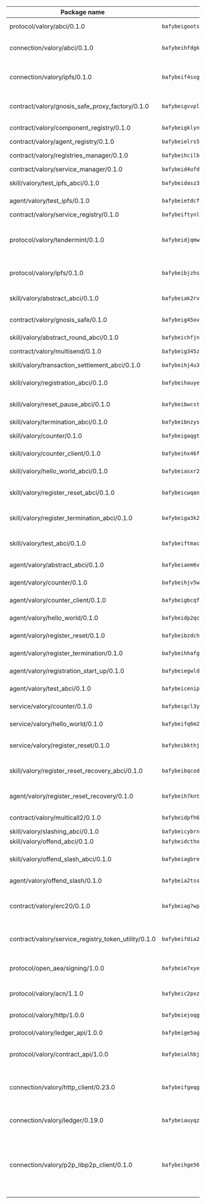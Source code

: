 | Package name                                                  | Package hash                                                  | Description                                                                                                                |
| ------------------------------------------------------------- | ------------------------------------------------------------- | -------------------------------------------------------------------------------------------------------------------------- |
| protocol/valory/abci/0.1.0                                    | `bafybeigootsvqpk6th5xpdtzanxum3earifrrezfyhylfrit7yvqdrtgpe` | A protocol for ABCI requests and responses.                                                                                |
| connection/valory/abci/0.1.0                                  | `bafybeihfdgkyzsj5h665az7ykz5ll7sklznkflq5z6arodpa6aztxf5yse` | connection to wrap communication with an ABCI server.                                                                      |
| connection/valory/ipfs/0.1.0                                  | `bafybeif4sxgjyqdzkrnmkwm3ndxe7nny5jqk5e27hi65jn3pvdzxspp7aa` | A connection responsible for uploading and downloading files from IPFS.                                                    |
| contract/valory/gnosis_safe_proxy_factory/0.1.0               | `bafybeigvvplepif5jrydlkyzmfffzbhtvgrc7kpnfoojs7dwhmk2cfm33q` | Gnosis Safe proxy factory (GnosisSafeProxyFactory) contract                                                                |
| contract/valory/component_registry/0.1.0                      | `bafybeigklynwl3mfav5yt5zdkrqe6rukv4ygdhpdusk66ojt4jj7tunxcy` | Component registry contract                                                                                                |
| contract/valory/agent_registry/0.1.0                          | `bafybeielrs5qih3r6qhnily6x4h4j4j6kux6eqr546homow4c5ljgfyljq` | Agent registry contract                                                                                                    |
| contract/valory/registries_manager/0.1.0                      | `bafybeihcilb27ekgoplmc43iog2zrus63fufql4rly2umbuj573nu3zpg4` | Registries Manager contract                                                                                                |
| contract/valory/service_manager/0.1.0                         | `bafybeid4ufdirr3qaksk72iwnuzfelhzqwh7t3q56x2ixhzvwltte4yy5a` | Service Manager contract                                                                                                   |
| skill/valory/test_ipfs_abci/0.1.0                             | `bafybeidasz35hhrvieo57td3vwij4bpjy3ehkx5lqabkjd4fnihbriugdy` | IPFS e2e testing application.                                                                                              |
| agent/valory/test_ipfs/0.1.0                                  | `bafybeietdcfcuz3cm34ziua3eee4ebklhcpkdkca5vk3pwx5jbms7dj4j4` | Agent for testing the ABCI connection.                                                                                     |
| contract/valory/service_registry/0.1.0                        | `bafybeiftynlwy7axcvxpltu5n32rbijzzgbvh3uebmbdbil4x6siucqwdi` | Service Registry contract                                                                                                  |
| protocol/valory/tendermint/0.1.0                              | `bafybeidjqmwvgi4rqgp65tbkhmi45fwn2odr5ecezw6q47hwitsgyw4jpa` | A protocol for communication between two AEAs to share tendermint configuration details.                                   |
| protocol/valory/ipfs/0.1.0                                    | `bafybeibjzhsengtxfofqpxy6syamplevp35obemwfp4c5lhag3v2bvgysa` | A protocol specification for IPFS requests and responses.                                                                  |
| skill/valory/abstract_abci/0.1.0                              | `bafybeiak2rv7qxr5vqqynn7nivsduv6ksz4kp55isb467ri5ogt5oq2laa` | The abci skill provides a template of an ABCI application.                                                                 |
| contract/valory/gnosis_safe/0.1.0                             | `bafybeig45ovqjke7vbjgs7yz24xo53auohr4xhjjhuxg2dkjjaq6s6wcxi` | Gnosis Safe (GnosisSafeL2) contract                                                                                        |
| skill/valory/abstract_round_abci/0.1.0                        | `bafybeichfjnxvcljdhcnha5eudmd7z4prr4k2tuml6qilr6de3htlpzymu` | abstract round-based ABCI application                                                                                      |
| contract/valory/multisend/0.1.0                               | `bafybeig345zxoghzm27skd5uw4jyexm37t3beu3r6rq67vvnwgjxjnde3i` | MultiSend contract                                                                                                         |
| skill/valory/transaction_settlement_abci/0.1.0                | `bafybeihj4u3dzmu4i63dckm4oz3suhhdj32msbc53tpvqnur7l7pdhp5zi` | ABCI application for transaction settlement.                                                                               |
| skill/valory/registration_abci/0.1.0                          | `bafybeihauyeqysh36wh6f4uxnlp7r6i2mtd4wjihlwwgsdxlbovsgazb54` | ABCI application for common apps.                                                                                          |
| skill/valory/reset_pause_abci/0.1.0                           | `bafybeibwcstbdj4yfrq67d67te5uwlxztyuz6djoddvjh5z2gf2ejc3yby` | ABCI application for resetting and pausing app executions.                                                                 |
| skill/valory/termination_abci/0.1.0                           | `bafybeibnzysvjr7wh5ldgiymn5i3zn2yaobi65po4t4h6yvkv2jg222ufi` | Termination skill.                                                                                                         |
| skill/valory/counter/0.1.0                                    | `bafybeigaqgtiv6umiu2rdnchnkesecmj2f6t44srvteqso2iujgf3sogvi` | The ABCI Counter application example.                                                                                      |
| skill/valory/counter_client/0.1.0                             | `bafybeihx46fr7vgqjxmymfah3hfmynzpzwe5fthi7mbc2cnev2gqgtngzy` | A client for the ABCI counter application.                                                                                 |
| skill/valory/hello_world_abci/0.1.0                           | `bafybeiasxr266ex7g23ijkml772mbiq6bzpyyydus4nljnqrahb3qq5mju` | Hello World ABCI application.                                                                                              |
| skill/valory/register_reset_abci/0.1.0                        | `bafybeicwqanomlqqmp4hklxaw2nkjiwei3p6g7nvacrubmvy7elzjiq42y` | ABCI application for dummy skill that registers and resets                                                                 |
| skill/valory/register_termination_abci/0.1.0                  | `bafybeiga3k23w5sd7p47rhdzprjmumtyjos66rdespmrl24yorve4qwhyq` | ABCI application for dummy skill that registers and resets                                                                 |
| skill/valory/test_abci/0.1.0                                  | `bafybeiftmacig7sjjw4izwqlpansyqvvxfg2xxvacojq6bkkc75uvjuymu` | ABCI application for testing the ABCI connection.                                                                          |
| agent/valory/abstract_abci/0.1.0                              | `bafybeiaem6virc5swxiqkiz5dbsi5zeg6cqyxnyawagkclka3mj47e5feu` | The abstract ABCI AEA - for testing purposes only.                                                                         |
| agent/valory/counter/0.1.0                                    | `bafybeihjv5w3cyrrv7zpznnrz6y3t7upfo2eknleftctuvjoa3le4ypjry` | The ABCI Counter example as an AEA                                                                                         |
| agent/valory/counter_client/0.1.0                             | `bafybeigbcqfbtqjqguvop7gcp3ilr22d356n7js4jpyhoo5ymotis264wy` | The ABCI Counter example as an AEA                                                                                         |
| agent/valory/hello_world/0.1.0                                | `bafybeidp2qcuvopxx525umqjhydxfabvpd7nyu6k45462ji6r6fjew2yia` | Hello World ABCI example.                                                                                                  |
| agent/valory/register_reset/0.1.0                             | `bafybeibzdch6okcy2pafiptz6x6nxmt562krrqtm3mzecg752gatnxjtle` | Register reset to replicate Tendermint issue.                                                                              |
| agent/valory/register_termination/0.1.0                       | `bafybeihhafgrbwbyuunrzlovs5yy37ujhnxn3pf6wemea2gvv7ajmzr7wi` | Register terminate to test the termination feature.                                                                        |
| agent/valory/registration_start_up/0.1.0                      | `bafybeiegwld4hgaeh6zch62lb2pkydp4xgzafipmc4n7zyqxworu7xztu4` | Registration start-up ABCI example.                                                                                        |
| agent/valory/test_abci/0.1.0                                  | `bafybeicenipztll6p7mwobdfexv54jleyfgna7crm2numx4actjvpb5obm` | Agent for testing the ABCI connection.                                                                                     |
| service/valory/counter/0.1.0                                  | `bafybeigcl3yo5mmijibjjuj5wu4mk7qcs5cjtrokd5tw5uqzox3tfwcmqy` | A set of agents incrementing a counter                                                                                     |
| service/valory/hello_world/0.1.0                              | `bafybeifq6m2gyns6vp3rhvq3vufi7jks7ci7bt2fzcjig7nwtzxvcdc4zi` | A simple demonstration of a simple ABCI application                                                                        |
| service/valory/register_reset/0.1.0                           | `bafybeibkthj6sxftaus36bqglikwacg3tphka6ivvyofd3xekxjsavet6u` | Test and debug tendermint reset mechanism.                                                                                 |
| skill/valory/register_reset_recovery_abci/0.1.0               | `bafybeibqcodyza5fyr7geibyu2dt6bakjef6lyzdxhlmgbquo2doi6weta` | ABCI application for dummy skill that registers and resets                                                                 |
| agent/valory/register_reset_recovery/0.1.0                    | `bafybeih7kntku3r4lsaocozxebbgpnlycd4vs3pihtpvwvrq5xtbrlghom` | Agent to showcase hard reset as a recovery mechanism.                                                                      |
| contract/valory/multicall2/0.1.0                              | `bafybeidpfh6slba5seev3343cxu7oge3ikbz4hqjorskoys6blxhinjzmm` | The MakerDAO multicall2 contract.                                                                                          |
| skill/valory/slashing_abci/0.1.0                              | `bafybeicybrnon2cev6veijofgfxk72fij3l72jf4t3beqkahrmr7hw6zay` | Slashing skill.                                                                                                            |
| skill/valory/offend_abci/0.1.0                                | `bafybeidcthohtwogwdzdl4shhjgphx5xlmiuvt3idcntflxw3lknx4wbve` | Offend ABCI application.                                                                                                   |
| skill/valory/offend_slash_abci/0.1.0                          | `bafybeiagbred4h7hoour4umifiuchw7qckixzs3vkcssm6djqxmiruhy2i` | ABCI application used in order to test the slashing abci                                                                   |
| agent/valory/offend_slash/0.1.0                               | `bafybeia2tssjiwfaz7xsqwvhyr2zpm2cn6k4bvvunlxorjrpwzvo3j3gqe` | Offend and slash to test the slashing feature.                                                                             |
| contract/valory/erc20/0.1.0                                   | `bafybeiag7wpfri44bwrx26374mnxyglmwxod6gu37foqkvloqr7oeldlgu` | The scaffold contract scaffolds a contract to be implemented by the developer.                                             |
| contract/valory/service_registry_token_utility/0.1.0          | `bafybeifdia2y5546tvk6xzxeaqzf2n5n7dutj2hdzbgenxohaqhjtnjqm4` | The scaffold contract scaffolds a contract to be implemented by the developer.                                             |
| protocol/open_aea/signing/1.0.0                               | `bafybeie7xyems76v5b4wc2lmaidcujizpxfzjnnwdeokmhje53g7ym25ii` | A protocol for communication between skills and decision maker.                                                            |
| protocol/valory/acn/1.1.0                                     | `bafybeic2pxzfc3voxl2ejhcqyf2ehm4wm5gxvgx7bliloiqi2uppmq6weu` | The protocol used for envelope delivery on the ACN.                                                                        |
| protocol/valory/http/1.0.0                                    | `bafybeiejoqgv7finfxo3rcvvovrlj5ccrbgxodjq43uo26ylpowsa3llfe` | A protocol for HTTP requests and responses.                                                                                |
| protocol/valory/ledger_api/1.0.0                              | `bafybeige5agrztgzfevyglf7mb4o7pzfttmq4f6zi765y4g2zvftbyowru` | A protocol for ledger APIs requests and responses.                                                                         |
| protocol/valory/contract_api/1.0.0                            | `bafybeialhbjvwiwcnqq3ysxcyemobcbie7xza66gaofcvla5njezkvhcka` | A protocol for contract APIs requests and responses.                                                                       |
| connection/valory/http_client/0.23.0                          | `bafybeifgeqgryx6b3s6eseyzyezygmeitcpt3tkor2eiycozoi6clgdrny` | The HTTP_client connection that wraps a web-based client connecting to a RESTful API specification.                        |
| connection/valory/ledger/0.19.0                               | `bafybeiauyqzizmocjldnfuzvnihrqubfqzn5u2hp6ue7v3ka5kj54kd3zm` | A connection to interact with any ledger API and contract API.                                                             |
| connection/valory/p2p_libp2p_client/0.1.0                     | `bafybeihge56dn3xep2dzomu7rtvbgo4uc2qqh7ljl3fubqdi2lq44gs5lq` | The libp2p client connection implements a tcp connection to a running libp2p node as a traffic delegate to send/receive envelopes to/from agents in the DHT. |
